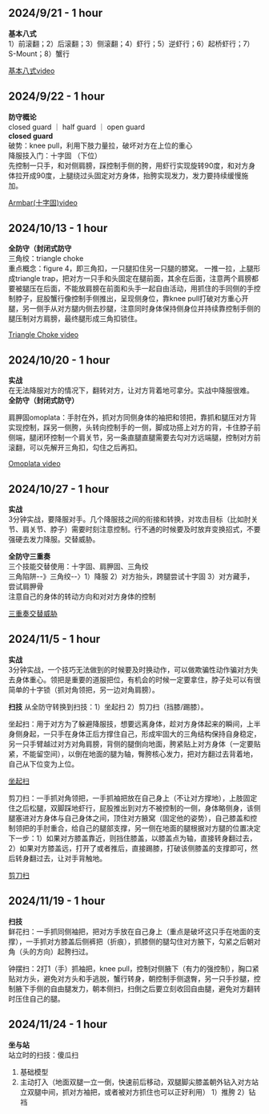 ## 2024/9/21 - 1 hour  
**基本八式**  
1）前滚翻；2）后滚翻；3）侧滚翻；4）虾行；5）逆虾行；6）起桥虾行；7）S-Mount；8）蟹行  
  
[基本八式video](https://www.bilibili.com/video/BV1Mk4y1p7h5/?vd_source=93891b72d03f240d275d6323d98b24ae
)  

## 2024/9/22 - 1 hour  
**防守概论**  
closed guard ｜ half guard ｜ open guard  
**closed guard**  
破势：knee pull，利用下肢力量拉，破坏对方在上位的重心  
降服技入门：十字固 （下位）  
先控制一只手，和对侧肩膀，踩控制手侧的胯，用虾行实现旋转90度，和对方身体拉开成90度，上腿绕过头固定对方身体，抬胯实现发力，发力要持续缓慢施加。  

[Armbar(十字固)video](https://www.bilibili.com/video/BV1cosTeLES3/?spm_id_from=333.999.0.0&vd_source=93891b72d03f240d275d6323d98b24ae)  
  
## 2024/10/13 - 1 hour  
**全防守（封闭式防守**  
三角绞：triangle choke  
重点概念：figure 4，即三角扣，一只腿扣住另一只腿的膝窝。 一推一拉，上腿形成triangle trap，把对方一只手和头固定在腿前面，其余在后面，注意两个肩膀都要被腿压在后面，不能放肩膀在前面和头手一起自由活动，用抓住的手同侧的手控制脖子，屁股蟹行像控制手侧推出，呈现侧身位，靠knee pull打破对方重心开腿，另一侧手从对方腿内侧去抄腿，注意同时身体保持侧身位并持续靠控制手侧的腿压制对方肩膀，最终腿形成三角扣锁住。  
  
[Triangle Choke video](https://www.bilibili.com/video/BV1qKHWekEiY/?spm_id_from=333.999.0.0&vd_source=93891b72d03f240d275d6323d98b24ae)  
  
## 2024/10/20 - 1 hour  
**实战**  
在无法降服对方的情况下，翻转对方，让对方背着地可拿分。实战中降服很难。  
**全防守（封闭式防守）**  

肩胛固omoplata：手肘在外，抓对方同侧身体的袖把和领把，靠抓和腿压对方背实现控制，踩另一侧胯，头转向控制手的一侧，脚成功搭上对方的背，卡住脖子前侧端，腿闭环控制一个肩关节，另一条直腿直腿需要去勾对方远端腿，控制对方前滚翻，可以先解开三角扣，勾住之后再扣。  
  
[Omoplata video](https://www.bilibili.com/video/BV1Qi4JePEQQ/?spm_id_from=333.999.0.0&vd_source=93891b72d03f240d275d6323d98b24ae)    

## 2024/10/27 - 1 hour 
**实战**   
3分钟实战，要降服对手。几个降服技之间的衔接和转换，对攻击目标（比如肘关节、肩关节、脖子）需要时刻注意控制。行不通的时候要及时放弃变换招式，不要强硬去发力降服。交替威胁。
   
**全防守三重奏**    
三个技能交替使用：十字固、肩胛固、三角绞    
三角陷阱--》三角绞--〉1）降服 2）对方抬头，跨腿尝试十字固 3）对方藏手，尝试肩胛骨    
注意自己的身体的转动方向和对对方身体的控制  
  
[三重奏交替威胁](https://www.bilibili.com/video/BV1K1t5e2EWd/?spm_id_from=333.999.0.0)  

## 2024/11/5 - 1 hour  
**实战**  
3分钟实战，一个技巧无法做到的时候要及时换动作，可以做欺骗性动作骗对方失去身体重心。领把是重要的道服把位，有机会的时候一定要拿住，脖子处可以有很简单的十字锁（抓对角领把，另一边对角肩膀）。  
  
**扫技**
从全防守转换到扫技：1）坐起扫 2）剪刀扫（挡膝/踢膝）。
  
坐起扫：用于对方为了躲避降服技，想要远离身体，趁对方身体起来的瞬间，上半身侧身起，一只手在身体正后方撑住自己，形成牢固大的三角结构保持自身稳定，另一只手臂越过对方对角肩膀，背侧的腿倒向地面，胯紧贴上对方身体（一定要贴紧，不能留空间），以倒在地面的腿为轴，臀胯核心发力，把对方翻过去背着地，自己从下位变为上位。  
  
[坐起扫](https://www.bilibili.com/video/BV1Lbsze9EP7?spm_id_from=333.788.videopod.sections&vd_source=93891b72d03f240d275d6323d98b24ae)  

剪刀扫：一手抓对角领把，一手抓袖把放在自己身上（不让对方撑地），上肢固定住之后松腿，双脚踩地虾行，屁股推出到对方不被控制的一侧，身体略侧身，该侧腿塞进对方身体与自己身体之间，顶住对方腋窝（固定他的姿势），自己膝盖和控制领把的手肘重合，给自己的腿部支撑，另一侧在地面的腿根据对方腿的位置决定下一步：1）如果对方膝盖靠近，则挡住膝盖，以膝盖点为轴，直接转身翻过去，2）如果对方膝盖远，打开了或者推后，直接踢膝，打破该侧膝盖的支撑即可，然后转身翻过去，让对手背触地。  

[剪刀扫](https://www.bilibili.com/video/BV1J52EYuEGY?spm_id_from=333.788.videopod.sections&vd_source=93891b72d03f240d275d6323d98b24ae)  
  
  
## 2024/11/19 - 1 hour  
**扫技**  
鲜花扫：一手抓同侧袖把，把对方手放在自己身上（重点是破坏这只手在地面的支撑），一手抓对方膝盖后侧裤把（折痕），抓膝侧的腿勾住对方腋下，勾紧之后朝对角（头的方向）起胯扫过。  

钟摆扫：2打1（手）抓袖把，knee pull，控制对侧腋下（有力的强控制），胸口紧贴对方头，避免对方头和手逃脱，蟹行转身，朝控制手侧退臀，另一只手抄腿，控制腋下手侧的自由腿发力，朝本侧扫，扫倒之后要立刻收回自由腿，避免对方翻转时压住自己的腿。

  
## 2024/11/24 - 1 hour  
**坐与站**  
站立时的扫技：傻瓜扫  
1. 基础模型
2. 主动打入（地面双腿一立一倒，快速前后移动，双腿脚尖膝盖朝外钻入对方站立双腿中间，抓对方袖把，或者被对方抓住也可以正好利用）
   1）推胯
   2）钻裆

